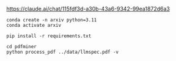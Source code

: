 https://claude.ai/chat/115fdf3d-a30b-43a6-9342-99ea1872d6a3


```
conda create -n arxiv python=3.11
conda activate arxiv

pip install -r requirements.txt

cd pdfminer
python process_pdf ../data/llmspec.pdf -v
```